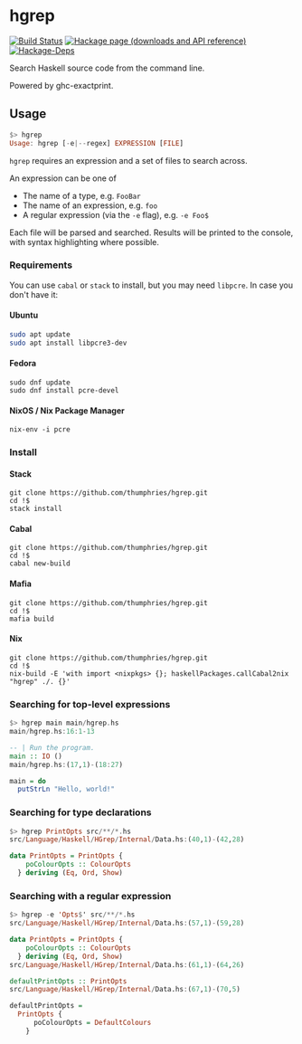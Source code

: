 # hgrep
[![Build Status](https://travis-ci.org/thumphries/hgrep.svg?branch=master)](https://travis-ci.org/thumphries/hgrep)
[![Hackage page (downloads and API reference)](http://img.shields.io/hackage/v/hgrep.svg)](http://hackage.haskell.org/package/hgrep)
[![Hackage-Deps](https://img.shields.io/hackage-deps/v/hgrep.svg)](http://packdeps.haskellers.com/reverse/hgrep)

Search Haskell source code from the command line.

Powered by ghc-exactprint.

## Usage

```haskell
$> hgrep
Usage: hgrep [-e|--regex] EXPRESSION [FILE]
```

`hgrep` requires an expression and a set of files to search across.

An expression can be one of
- The name of a type, e.g. `FooBar`
- The name of an expression, e.g. `foo`
- A regular expression (via the `-e` flag), e.g. `-e Foo$`

Each file will be parsed and searched. Results will be printed to the
console, with syntax highlighting where possible.

### Requirements

You can use `cabal` or `stack` to install, but you may need `libpcre`. In case you don't have it:

#### Ubuntu

```bash
sudo apt update
sudo apt install libpcre3-dev
```

#### Fedora

```
sudo dnf update
sudo dnf install pcre-devel
```

#### NixOS / Nix Package Manager

```
nix-env -i pcre
```

### Install

#### Stack

```
git clone https://github.com/thumphries/hgrep.git
cd !$
stack install
```


#### Cabal

```
git clone https://github.com/thumphries/hgrep.git
cd !$
cabal new-build
```

#### Mafia

```
git clone https://github.com/thumphries/hgrep.git
cd !$
mafia build
```

#### Nix
```
git clone https://github.com/thumphries/hgrep.git
cd !$
nix-build -E 'with import <nixpkgs> {}; haskellPackages.callCabal2nix "hgrep" ./. {}'
```

### Searching for top-level expressions

```haskell
$> hgrep main main/hgrep.hs
main/hgrep.hs:16:1-13

-- | Run the program.
main :: IO ()
main/hgrep.hs:(17,1)-(18:27)

main = do
  putStrLn "Hello, world!"
```

### Searching for type declarations

```haskell
$> hgrep PrintOpts src/**/*.hs
src/Language/Haskell/HGrep/Internal/Data.hs:(40,1)-(42,28)

data PrintOpts = PrintOpts {
    poColourOpts :: ColourOpts
  } deriving (Eq, Ord, Show)
```

### Searching with a regular expression

```haskell
$> hgrep -e 'Opts$' src/**/*.hs
src/Language/Haskell/HGrep/Internal/Data.hs:(57,1)-(59,28)

data PrintOpts = PrintOpts {
    poColourOpts :: ColourOpts
  } deriving (Eq, Ord, Show)
src/Language/Haskell/HGrep/Internal/Data.hs:(61,1)-(64,26)

defaultPrintOpts :: PrintOpts
src/Language/Haskell/HGrep/Internal/Data.hs:(67,1)-(70,5)

defaultPrintOpts =
  PrintOpts {
      poColourOpts = DefaultColours
    }
```
